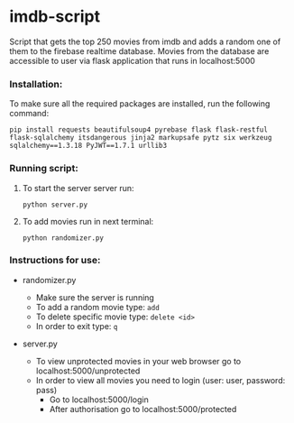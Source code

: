 # imdb-script
Script that gets the top 250 movies from imdb and adds a random one of them to the firebase realtime database.
Movies from the database are accessible to user via flask application that runs in localhost:5000

### Installation:
To make sure all the required packages are installed, run the following command:
```
pip install requests beautifulsoup4 pyrebase flask flask-restful flask-sqlalchemy itsdangerous jinja2 markupsafe pytz six werkzeug sqlalchemy==1.3.18 PyJWT==1.7.1 urllib3
```

### Running script:
1.  To start the server server run:
    ```
    python server.py
    ```
2.  To add movies run in next terminal:
    ```
    python randomizer.py
    ```

### Instructions for use:
* randomizer.py
  * Make sure the server is running
  * To add a random movie type: `add`
  * To delete specific movie type: `delete <id>`
  * In order to exit type: `q`
  
* server.py
  * To view unprotected movies in your web browser go to localhost:5000/unprotected
  * In order to view all movies you need to login (user: user, password: pass)
    * Go to localhost:5000/login
    * After authorisation go to localhost:5000/protected
